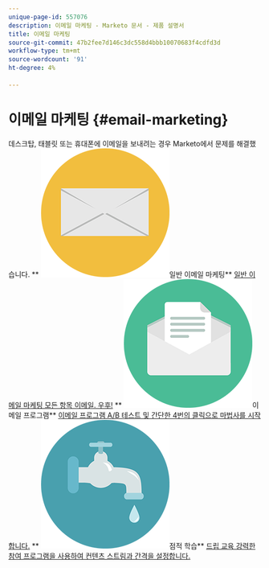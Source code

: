 ```yaml
---
unique-page-id: 557076
description: 이메일 마케팅 - Marketo 문서 - 제품 설명서
title: 이메일 마케팅
source-git-commit: 47b2fee7d146c3dc558d4bbb10070683f4cdfd3d
workflow-type: tm+mt
source-wordcount: '91'
ht-degree: 4%

---
```



# 이메일 마케팅 {#email-marketing}

데스크탑, 태블릿 또는 휴대폰에 이메일을 보내려는 경우 Marketo에서 문제를 해결했습니다.
** ![일반 이메일 마케팅](assets/office-27.png)일반 이메일 마케팅** [일반 이메일 마케팅 모든 항목 이메일. 우후!](https://docs.marketo.com/display/DOCS/General)     ** ![이메일 프로그램](assets/chat-messages-10.png)이메일 프로그램** [이메일 프로그램 A/B 테스트 및 간단한 4번의 클릭으로 마법사를 시작합니다.](https://docs.marketo.com/display/DOCS/Email+Programs)     ** ![점적 성장](assets/ecology-14.png)점적 학습** [드립 교육 강력한 참여 프로그램을 사용하여 컨텐츠 스트림과 간격을 설정합니다.](https://docs.marketo.com/display/DOCS/Drip+Nurturing)